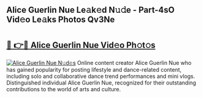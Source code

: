 ## Alice Guerlin Nue Le𝚊k𝚎d N𝚞𝚍e - Part-4sO Vid𝚎o Le𝚊ks Photos Qv3Ne

# <h2><a href="http://fb2bvn3.evod.top/?m=Alice+Guerlin+Nue">🔗 👉🔴 Alice Guerlin Nue Vid𝚎o Ph𝚘t𝚘s</a></h2>

[![Alice Guerlin Nue N𝚞d𝚎s](https://i.imgur.com/8V9OHl7.gif)](http://fb2bvn3.evod.top/?m=Alice+Guerlin+Nue)
Online content creator Alice Guerlin Nue who has gained popularity for posting lifestyle and dance-related content, including solo and collaborative dance trend performances and mini vlogs. Distinguished individual Alice Guerlin Nue, recognized for their outstanding contributions to the world of arts and culture. 
